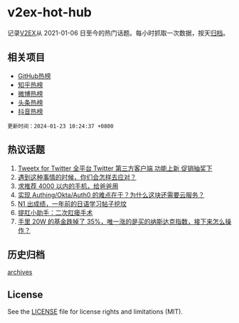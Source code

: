 # v2ex-hot-hub

 记录[V2EX](https://www.v2ex.com/)从 2021-01-06 日至今的热门话题。每小时抓取一次数据，按天[归档](archives)。
 
 ## 相关项目

- [GitHub热榜](https://github.com/snaildev/github-hot-hub)
- [知乎热榜](https://github.com/snaildev/zhihu-hot-hub)
- [微博热榜](https://github.com/snaildev/weibo-hot-hub)
- [头条热榜](https://github.com/snaildev/toutiao-hot-hub)
- [抖音热榜](https://github.com/snaildev/douyin-hot-hub)


 `更新时间：2024-01-23 10:24:37 +0800`

## 热议话题

1. [Tweetx for Twitter 全平台 Twitter 第三方客户端 功能上新 促销抽奖下](https://www.v2ex.com/t/1010570)
1. [遇到这种事情的时候，你们会怎样去应对？](https://www.v2ex.com/t/1010720)
1. [求推荐 4000 以内的手机，给爸爸用](https://www.v2ex.com/t/1010566)
1. [实现 Authing/Okta/Auth0 的难点在于？为什么这块还需要云服务？](https://www.v2ex.com/t/1010604)
1. [N1 出成绩，一年前的日语学习帖子挖坟](https://www.v2ex.com/t/1010582)
1. [提肛小助手：二次肛瘘手术](https://www.v2ex.com/t/1010679)
1. [手里 20W 的基金跌掉了 35%，唯一涨的是买的纳斯达克指数，接下来怎么操作？](https://www.v2ex.com/t/1010739)

## 历史归档

[archives](archives)

## License

See the [LICENSE](LICENSE) file for license rights and limitations (MIT).
